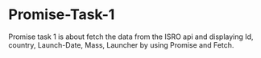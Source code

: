 # Promise-Task-1
Promise task 1 is about fetch the data from the ISRO api and displaying Id, country, Launch-Date, Mass, Launcher by using Promise and Fetch.

